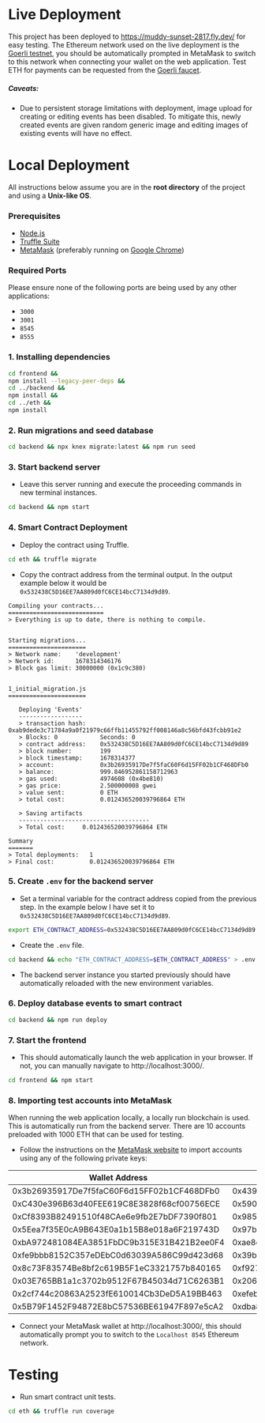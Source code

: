 # Live Deployment
This project has been deployed to https://muddy-sunset-2817.fly.dev/ for easy testing. The Ethereum network used on the live deployment is the [Goerli testnet](https://goerli.net/), you should be automatically prompted in MetaMask to switch to this network when connecting your wallet on the web application. Test ETH for payments can be requested from the [Goerli faucet](https://goerlifaucet.com/).

##### Caveats:
- Due to persistent storage limitations with deployment, image upload for creating or editing events has been disabled. To mitigate this, newly created events are given random generic image and editing images of existing events will have no effect.

# Local Deployment

All instructions below assume you are in the **root directory** of the project and using a **Unix-like OS**.

### Prerequisites
- [Node.js](https://nodejs.org/en/)
- [Truffle Suite](https://trufflesuite.com/docs/truffle/how-to/install/)
- [MetaMask](https://metamask.io/) (preferably running on [Google Chrome](https://www.google.com/intl/en_uk/chrome/))

### Required Ports
Please ensure none of the following ports are being used by any other applications: 
- `3000`
- `3001`
- `8545`
- `8555`

### 1. Installing dependencies

```bash
cd frontend &&
npm install --legacy-peer-deps &&
cd ../backend &&
npm install &&
cd ../eth &&
npm install
```

### 2. Run migrations and seed database
```bash
cd backend && npx knex migrate:latest && npm run seed
```

### 3. Start backend server
- Leave this server running and execute the proceeding commands in new terminal instances.
```bash
cd backend && npm start
```

### 4. Smart Contract Deployment
- Deploy the contract using Truffle.
```bash
cd eth && truffle migrate
```
- Copy the contract address from the terminal output. In the output example below it would be `0x532438C5D16EE7AA809d0fC6CE14bcC7134d9d89`.
```
Compiling your contracts...
===========================
> Everything is up to date, there is nothing to compile.


Starting migrations...
======================
> Network name:    'development'
> Network id:      1678314346176
> Block gas limit: 30000000 (0x1c9c380)


1_initial_migration.js
======================

   Deploying 'Events'
   ------------------
   > transaction hash:    0xab9dede3c71784a9a0f21979c66ffb11455792ff008146a8c56bfd43fcbb91e2
   > Blocks: 0            Seconds: 0
   > contract address:    0x532438C5D16EE7AA809d0fC6CE14bcC7134d9d89
   > block number:        199
   > block timestamp:     1678314377
   > account:             0x3b26935917De7f5faC60F6d15FF02b1CF468DFb0
   > balance:             999.846952861158712963
   > gas used:            4974608 (0x4be810)
   > gas price:           2.500000008 gwei
   > value sent:          0 ETH
   > total cost:          0.012436520039796864 ETH

   > Saving artifacts
   -------------------------------------
   > Total cost:     0.012436520039796864 ETH

Summary
=======
> Total deployments:   1
> Final cost:          0.012436520039796864 ETH
```

### 5. Create `.env` for the backend server
- Set a terminal variable for the contract address copied from the previous step. In the example below I have set it to `0x532438C5D16EE7AA809d0fC6CE14bcC7134d9d89`.
```bash
export ETH_CONTRACT_ADDRESS=0x532438C5D16EE7AA809d0fC6CE14bcC7134d9d89
```
- Create the `.env` file.
```bash
cd backend && echo "ETH_CONTRACT_ADDRESS=$ETH_CONTRACT_ADDRESS" > .env
```
- The backend server instance you started previously should have automatically reloaded with the new environment variables.

### 6. Deploy database events to smart contract
```bash
cd backend && npm run deploy
```

### 7. Start the frontend
- This should automatically launch the web application in your browser. If not, you can manually navigate to http://localhost:3000/.
```bash
cd frontend && npm start
```

### 8. Importing test accounts into MetaMask
When running the web application locally, a locally run blockchain is used. This is automatically run from the backend server. There are 10 accounts preloaded with 1000 ETH that can be used for testing.

- Follow the instructions on the [MetaMask website](https://support.metamask.io/hc/en-us/articles/360015489331-How-to-import-an-account#h_01G01W07NV7Q94M7P1EBD5BYM4) to import accounts using any of the following private keys:

| Wallet Address                             | Private Key |
| ------------------------------------------ | ------------------------------------------------------------------ |
| 0x3b26935917De7f5faC60F6d15FF02b1CF468DFb0 | 0x4397dbd437030df7c8ed3cb213f34aeea9786debd4bbd62767021eb19ae7d345 |
| 0xC430e396B63d40FEE619C8E3828f68cf00756ECE | 0x59025abe73ea743b663276546cfdefe7e6ceab2618d3d851c0053228d21b3e89 |
| 0xCf8393B82491510f48CAe6e9fb2E7bDF7390f801 | 0x98545d87cbdb20fb4198b407d45c19a6ae476e7b327ec2511b11df34d9e0e36d |
| 0x5Eea7f35E0cA9B643E0a1b15B8e018a6F219743D | 0x97b543ccd0b333450872f010287211f54b7442c261a956181cc5d7599825bc0d |
| 0xbA972481084EA3851FbDC9b315E31B421B2ee0F4 | 0xae8e040c53e069b017b7582db2e4ea368a07a90806488b1c7d0f0d3bf23b79df |
| 0xfe9bbb8152C357eDEbC0d63039A586C99d423d68 | 0x39bc36a89c1b732127bca39030874f30222dfad8415f102af6feaf5b60d6a6af |
| 0x8c73F83574Be8bf2c619B5F1eC3321757b840165 | 0xf927e60ffbb8a1965362ee4a97ccdea87cf9bb3a703620e37cf61f13cfbfdcd7 |
| 0x03E765BB1a1c3702b9512F67B45034d71C6263B1 | 0x206a85417e715f3b8e99b69c990ecc97db264cc36cb901e8beddb4aeb08d1b9e |
| 0x2cf744c20863A2523fE610014Cb3DeD5A19BB463 | 0xefeb100ca1c3763ccf962d09f4fe863f4c6c80238987f87d57fe9dbd0c012bb4 |
| 0x5B79F1452F94872E8bC57536BE61947F897e5cA2 | 0xdba880a5c0554e06487b38b0105702fe2b2d387dded8066a68b8885869e70ab2 |


- Connect your MetaMask wallet at http://localhost:3000/, this should automatically prompt you to switch to the `Localhost 8545` Ethereum network.

# Testing
- Run smart contract unit tests.
```bash
cd eth && truffle run coverage
```
